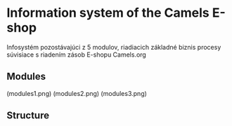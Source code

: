 # Information system of the Camels E-shop

Infosystém pozostávajúci z 5 modulov, riadiacich základné biznis procesy súvisiace s riadením zásob E-shopu Camels.org

## Modules

(modules1.png)
(modules2.png)
(modules3.png)

## Structure

